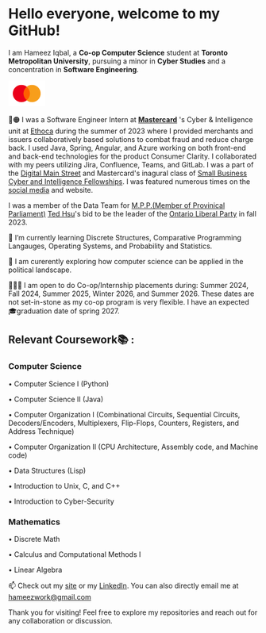 <!--
**Hameez10/Hameez10** is a ✨ _special_ ✨ repository because its `README.md` (this file) appears on your GitHub profile.

Here are some ideas to get you started:

- 🔭 I’m currently working on ...
- 🌱 I’m currently learning ...
- 👯 I’m looking to collaborate on ...
- 🤔 I’m looking for help with ...
- 💬 Ask me about ...
- 📫 How to reach me: ...
- 😄 Pronouns: ...
- ⚡ Fun fact: ...
-->

# Hello everyone, welcome to my GitHub!

I am Hameez Iqbal, a **Co-op Computer Science** student at **Toronto Metropolitan University**, pursuing a minor in **Cyber Studies** and a concentration in **Software Engineering**.


![alt text][MastercardLogo]

🔴🟠 I was a Software Engineer Intern at **[Mastercard](https://www.mastercard.ca/en-ca.html)** 's Cyber & Intelligence unit at [Ethoca](https://www.ethoca.com) during the summer of 2023 where I provided merchants and issuers collaboratively based solutions to combat fraud and reduce charge back. I used Java, Spring, Angular, and Azure working on both front-end and back-end technologies for the product Consumer Clarity. I collaborated with my peers utilizing Jira, Confluence, Teams, and GitLab. I was a part of the [Digital Main Street](https://digitalmainstreet.ca) and Mastercard's inagural class of [Small Business Cyber and Intelligence Fellowships](https://digitalmainstreet.ca/dms-mastercard-fellowship/). I was featured numerous times on the [social media](https://www.linkedin.com/feed/update/urn:li:activity:7089355806915133441?utm_source=share&utm_medium=member_desktop) and website.

I was a member of the Data Team for [M.P.P.(Member of Provinical Parliament)](https://www.ola.org/en/members/all/ted-hsu) [Ted Hsu](https://www.tedhsu.ca)'s bid to be the leader of the [Ontario Liberal Party](https://ontarioliberal.ca) in fall 2023.

🌱 I’m currently learning Discrete Structures, Comparative Programming Langauges, Operating Systems, and Probability and Statistics. 

🤔 I am curerently exploring how computer science can be applied in the political landscape.

👨🏾‍💻 I am open to do Co-op/Internship placements during: Summer 2024, Fall 2024, Summer 2025, Winter 2026, and Summer 2026. These dates are not set-in-stone as my co-op program is very flexible. I have an expected 🎓graduation date of spring 2027.

## Relevant Coursework📚 :
### Computer Science
• Computer Science I (Python)


• Computer Science II (Java)


• Computer Organization I (Combinational Circuits, Sequential Circuits, Decoders/Encoders, Multiplexers, Flip-Flops, Counters, Registers, and Address Technique)


• Computer Organization II (CPU Architecture, Assembly code, and Machine code)


• Data Structures (Lisp)


• Introduction to Unix, C, and C++


• Introduction to Cyber-Security



### Mathematics


• Discrete Math


• Calculus and Computational Methods I


• Linear Algebra


📫 Check out my [site](https://www.hameeziqbal.ca) or my [LinkedIn](https://www.linkedin.com/in/hameez-iqbal/). You can also directly email me at hameezwork@gmail.com

Thank you for visiting! Feel free to explore my repositories and reach out for any collaboration or discussion.

<!--
Images
-->
[MastercardLogo]: https://github.com/Hameez10/Hameez10/blob/9ba81b3ae412a316363689244e49a2d69dd9b477/images/ma_symbol_opt_73_1x.png

